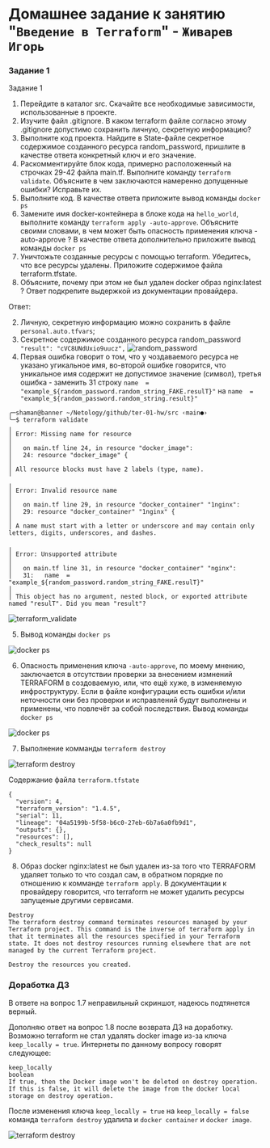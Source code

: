 # Домашнее задание к занятию "`Введение в Terraform`" - `Живарев Игорь`


### Задание 1

Задание 1
1. Перейдите в каталог src. Скачайте все необходимые зависимости, использованные в проекте.
2. Изучите файл .gitignore. В каком terraform файле согласно этому .gitignore допустимо сохранить личную, секретную информацию?
3. Выполните код проекта. Найдите в State-файле секретное содержимое созданного ресурса random_password, пришлите в качестве ответа конкретный ключ и его значение.
4. Раскомментируйте блок кода, примерно расположенный на строчках 29-42 файла main.tf. Выполните команду `terraform validate`. Объясните в чем заключаются намеренно допущенные ошибки? Исправьте их.
5. Выполните код. В качестве ответа приложите вывод команды `docker ps`
6. Замените имя docker-контейнера в блоке кода на `hello_world`, выполните команду `terraform apply -auto-approve`. Объясните своими словами, в чем может быть опасность применения ключа -auto-approve ? В качестве ответа дополнительно приложите вывод команды `docker ps`
7. Уничтожьте созданные ресурсы с помощью terraform. Убедитесь, что все ресурсы удалены. Приложите содержимое файла terraform.tfstate.
8. Объясните, почему при этом не был удален docker образ nginx:latest ? Ответ подкрепите выдержкой из документации провайдера.


Ответ: 

2. Личную, секретную информацию можно сохранить в файле `personal.auto.tfvars`;
3. Секретное содержимое созданного ресурса random_password `"result": "cVC8UNdUxio9uucz",`
![random_password](img/ter-01_01.png)
4. Первая ошибка говорит о том, что у чоздаваемого ресурса не указано угикальное имя, во-второй ошибке говорится, что уникальное имя содержит не допустимое значение (символ), третья ошибка - заменить 31 строку `name  = "example_${random_password.random_string_FAKE.resulT}"` на `name  = "example_${random_password.random_string.result}"`
```
╭─shaman@banner ~/Netology/github/ter-01-hw/src ‹main●› 
╰─$ terraform validate
╷
│ Error: Missing name for resource
│ 
│   on main.tf line 24, in resource "docker_image":
│   24: resource "docker_image" {
│ 
│ All resource blocks must have 2 labels (type, name).
╵
╷
│ Error: Invalid resource name
│ 
│   on main.tf line 29, in resource "docker_container" "1nginx":
│   29: resource "docker_container" "1nginx" {
│ 
│ A name must start with a letter or underscore and may contain only letters, digits, underscores, and dashes.

╷
│ Error: Unsupported attribute
│ 
│   on main.tf line 31, in resource "docker_container" "nginx":
│   31:   name  = "example_${random_password.random_string_FAKE.resulT}"
│ 
│ This object has no argument, nested block, or exported attribute named "resulT". Did you mean "result"?
```

![terraform_validate](img/ter-01_02.png)

5. Вывод команды `docker ps`

![docker ps](img/ter-01_03.png)

6. Опасность применения ключа `-auto-approve`, по моему мнению, заключается в отсутствии проверки за внесением измнений TERRAFORM в создоваемую, или, что ещё хуже, в изменяемую инфроструктуру. Если в файле конфигурации есть ошибки и/или неточности они без проверки и исправлений будут выполнены и применены, что повлечёт за собой последствия. Вывод команды `docker ps`

![docker ps](img/ter-01_04.png)

7. Выполнение комманды `terraform destroy`

![terraform destroy](img/ter-01_05.png)

Содержание файла `terraform.tfstate`
```
{
  "version": 4,
  "terraform_version": "1.4.5",
  "serial": 11,
  "lineage": "04a5199b-5f58-b6c0-27eb-6b7a6a0fb9d1",
  "outputs": {},
  "resources": [],
  "check_results": null
}
```

8. Образ docker nginx:latest не был удален из-за того что TERRAFORM удаляет только то что создал сам, в обратном порядке по отношению к комманде `terraform apply`. В документации к провайдеру говорится, что terraform не может удалить ресурсы запущеные другими сервисами.

```
Destroy
The terraform destroy command terminates resources managed by your Terraform project. This command is the inverse of terraform apply in that it terminates all the resources specified in your Terraform state. It does not destroy resources running elsewhere that are not managed by the current Terraform project.

Destroy the resources you created.
```

### Доработка ДЗ

В ответе на вопрос 1.7 неправильный скриншот, надеюсь подтянется верный.

Дополняю ответ на вопрос 1.8 после возврата ДЗ на доработку.
Возможно terraform не стал удалять docker image из-за ключа `keep_locally = true`. Интернеты по данному вопросу говорят следующее:

```
keep_locally
boolean
If true, then the Docker image won't be deleted on destroy operation. If this is false, it will delete the image from the docker local storage on destroy operation.
```

После изменения ключа `keep_locally = true` на `keep_locally = false` команда `terraform destroy` удалила и `docker container` и `docker image`.

![terraform destroy](img/ter-01_06.png)
